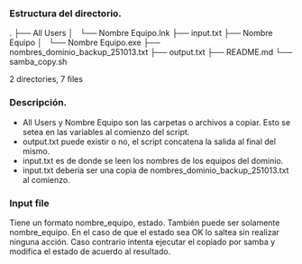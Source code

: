 ### Estructura del directorio.

.
├── All Users
│   └── Nombre Equipo.lnk
├── input.txt
├── Nombre Equipo
│   └── Nombre Equipo.exe
├── nombres_dominio_backup_251013.txt
├── output.txt
├── README.md
└── samba_copy.sh

2 directories, 7 files

### Descripción.

* All Users y Nombre Equipo son las carpetas o archivos a copiar. Esto se setea en las variables al comienzo del script.
* output.txt puede existir o no, el script concatena la salida al final del mismo.
* input.txt es de donde se leen los nombres de los equipos del dominio.
* input.txt debería ser una copia de nombres_dominio_backup_251013.txt al comienzo.

### Input file

Tiene un formato nombre_equipo, estado. También puede ser solamente nombre_equipo.
En el caso de que el estado sea OK lo saltea sin realizar ninguna acción.
Caso contrario intenta ejecutar el copiado por samba y modifica el estado de acuerdo al resultado.
